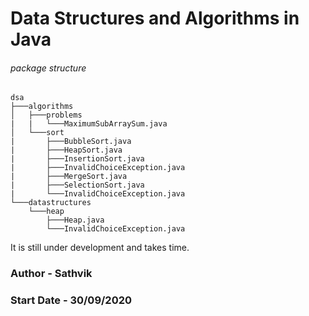 # Data Structures and Algorithms in Java

###### package structure

```
dsa
├───algorithms
│   ├───problems
|   |   └───MaximumSubArraySum.java
│   └───sort
|       ├───BubbleSort.java
|       ├───HeapSort.java
|       ├───InsertionSort.java
|       ├───InvalidChoiceException.java
|       ├───MergeSort.java
|       ├───SelectionSort.java
|       └───InvalidChoiceException.java
└───datastructures
    └───heap
        ├───Heap.java
        └───InvalidChoiceException.java
```

It is still under development and takes time.

### Author - Sathvik

### Start Date - 30/09/2020
